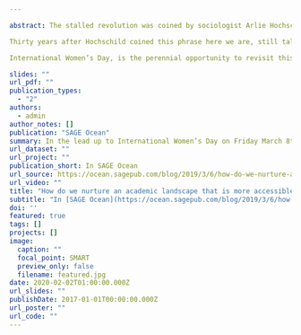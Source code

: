 ```yaml
---

abstract: The stalled revolution was coined by sociologist Arlie Hochschild way back in 1989. In the 1970s and 1980s women changed. In particular, there was an influx of women into the workforce. But the cultural understanding of women’s place in the home, and the relationship between the workplace and family life, did not change. The resulting tension meant that, while women were working more, there was, and remains today, a persistent gendered pay gap, promotion gap (particularly in academia), and housework gap. There was, in other words, a stalled revolution.

Thirty years after Hochschild coined this phrase here we are, still talking about it. 

International Women’s Day, is the perennial opportunity to revisit this question. What will it take to unstall the stalled revolution?

slides: ""
url_pdf: ""
publication_types:
  - "2"
authors:
  - admin
author_notes: []
publication: "SAGE Ocean"
summary: In the lead up to International Women’s Day on Friday March 8th, SAGE Ocean posed a series of questions to leading academics. In this post I explores how we nurture an academic landscape that is more accessible to women. 
url_dataset: ""
url_project: ""
publication_short: In SAGE Ocean
url_source: https://ocean.sagepub.com/blog/2019/3/6/how-do-we-nurture-an-academic-landscape-that-is-more-accessible-to-women-lets-start-by-getting-rid-of-the-in-person-interview
url_video: ""
title: "How do we nurture an academic landscape that is more accessible to women? Let’s start by getting rid of the in-person interview"
subtitle: "In [SAGE Ocean](https://ocean.sagepub.com/blog/2019/3/6/how-do-we-nurture-an-academic-landscape-that-is-more-accessible-to-women-lets-start-by-getting-rid-of-the-in-person-interview)"
doi: ''
featured: true
tags: []
projects: []
image:
  caption: ""
  focal_point: SMART
  preview_only: false
  filename: featured.jpg
date: 2020-02-02T01:00:00.000Z
url_slides: ""
publishDate: 2017-01-01T00:00:00.000Z
url_poster: ""
url_code: ""
---
```


